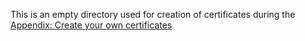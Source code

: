 This is an empty directory used for creation of certificates during the [Appendix: Create your own certificates](confluent-kubernetes-examples/security/production-secure-deploy/README.rst)



